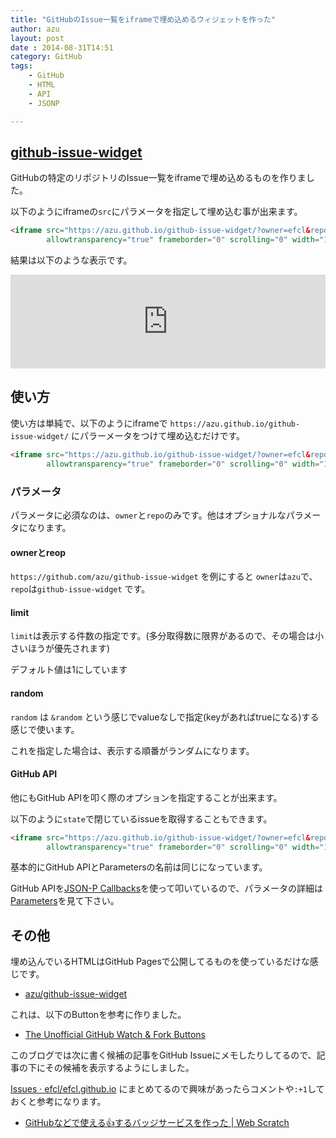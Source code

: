 ```yaml
---
title: "GitHubのIssue一覧をiframeで埋め込めるウィジェットを作った"
author: azu
layout: post
date : 2014-08-31T14:51
category: GitHub
tags:
    - GitHub
    - HTML
    - API
    - JSONP

---
```


## [github-issue-widget](https://github.com/azu/github-issue-widget "github-issue-widget")

GitHubの特定のリポジトリのIssue一覧をiframeで埋め込めるものを作りました。

以下のようにiframeの`src`にパラメータを指定して埋め込む事が出来ます。

```html
<iframe src="https://azu.github.io/github-issue-widget/?owner=efcl&repo=efcl.github.io&limit=3&random"
        allowtransparency="true" frameborder="0" scrolling="0" width="100%"></iframe>
```

結果は以下のような表示です。

<iframe src="https://azu.github.io/github-issue-widget/?owner=efcl&repo=efcl.github.io&limit=3&random" allowtransparency="true" frameborder="0" scrolling="0" width="100%"></iframe>

## 使い方

使い方は単純で、以下のようにiframeで `https://azu.github.io/github-issue-widget/` にパラーメータをつけて埋め込むだけです。

```html
<iframe src="https://azu.github.io/github-issue-widget/?owner=efcl&repo=efcl.github.io&random"
        allowtransparency="true" frameborder="0" scrolling="0" width="100%"></iframe>
```

### パラメータ

パラメータに必須なのは、`owner`と`repo`のみです。他はオプショナルなパラメータになります。

#### ownerとreop

`https://github.com/azu/github-issue-widget` を例にすると
`owner`は`azu`で、`repo`は`github-issue-widget` です。

#### limit

`limit`は表示する件数の指定です。(多分取得数に限界があるので、その場合は小さいほうが優先されます)

デフォルト値は1にしています

#### random

`random` は `&random` という感じでvalueなしで指定(keyがあればtrueになる)する感じで使います。

これを指定した場合は、表示する順番がランダムになります。

#### GitHub API

他にもGitHub APIを叩く際のオプションを指定することが出来ます。

以下のように`state`で閉じているissueを取得することもできます。

```html
<iframe src="https://azu.github.io/github-issue-widget/?owner=efcl&repo=efcl.github.io&limit=10&state=closed"
        allowtransparency="true" frameborder="0" scrolling="0" width="100%"></iframe>
```

基本的にGitHub APIとParametersの名前は同じになっています。

GitHub APIを[JSON-P Callbacks](https://developer.github.com/v3/#json-p-callbacks "JSON-P Callbacks")を使って叩いているので、パラメータの詳細は[Parameters](https://github.com/azu/github-issue-widget#parameters "Parameters")を見て下さい。

## その他

埋め込んでいるHTMLはGitHub Pagesで公開してるものを使っているだけな感じです。

- [azu/github-issue-widget](https://github.com/azu/github-issue-widget#parameters "azu/github-issue-widget")

これは、以下のButtonを参考に作りました。

- [The Unofficial GitHub Watch &amp; Fork Buttons](http://ghbtns.com/ "The Unofficial GitHub Watch &amp; Fork Buttons")

このブログでは次に書く候補の記事をGitHub Issueにメモしたりしてるので、記事の下にその候補を表示するようにしました。

[Issues · efcl/efcl.github.io](https://github.com/efcl/efcl.github.io/issues "Issues · efcl/efcl.github.io") にまとめてるので興味があったらコメントや`:+1`しておくと参考になります。

- [GitHubなどで使える:+1:するバッジサービスを作った | Web Scratch](https://efcl.info/2014/07/29/voting-badge/ "GitHubなどで使える:+1:するバッジサービスを作った | Web Scratch")
